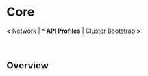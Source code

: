 # Core

**<** [Network](network.md) | **^** **[API Profiles](readme.md)** | [Cluster Bootstrap](cluster-bootstrap.md) **>**

<br/>

## Overview



<br/>

